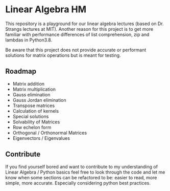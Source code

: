 # Linear Algebra HM

This repository is a playground for our linear algebra lectures (based on Dr. Strangs lectures at MIT).
Another reason for this project is to get more familiar with performance differences of list comprehension, zip and
lambdas in Python3.8.

Be aware that this project does not provide accurate or performant solutions for matrix operations but is meant for
testing.

## Roadmap

* Matrix addition
* Matrix multiplication
* Gauss elimination
* Gauss Jordan elimination
* Transpose matrices
* Calculation of kernels
* Special solutions
* Solvability of Matrices
* Row echelon form
* Orthogonal / Orthonormal Matrices
* Eigenvectors / Eigenvalues

## Contribute

If you find yourself bored and want to contribute to my understanding of Linear Algebra / Python basics feel free to 
look through the code and let me know when some sections can be refactored to be: easier to read, more simple, more
accurate. Especially considering python best practices.
